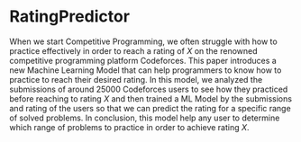 # RatingPredictor
 

When we start Competitive Programming, we often struggle with how to practice effectively in order to reach a rating of $X$ on the renowned competitive programming platform Codeforces. This paper introduces a new Machine Learning Model that can help programmers to know how to practice to reach their desired rating. In this model, we analyzed the submissions of around $25000$ Codeforces users to see how they practiced before reaching to rating $X$ and then trained a ML Model by the submissions and rating of the users so that we can predict the rating for a specific range of solved problems. 
In conclusion, this model help any user to determine which range of problems to practice in order to achieve rating $X$.
